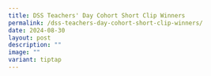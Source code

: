 ```yaml
---
title: DSS Teachers' Day Cohort Short Clip Winners
permalink: /dss-teachers-day-cohort-short-clip-winners/
date: 2024-08-30
layout: post
description: ""
image: ""
variant: tiptap
---
```


